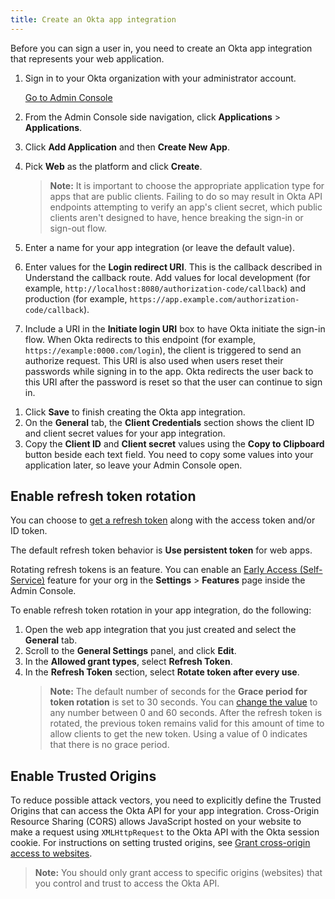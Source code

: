 ```yaml
---
title: Create an Okta app integration
---
```

Before you can sign a user in, you need to create an Okta app integration that represents your web application.

1. Sign in to your Okta organization with your administrator account.

    <a href="https://developer.okta.com/login" target="_blank" class="Button--blue">Go to Admin Console</a>

1. From the Admin Console side navigation, click **Applications** > **Applications**.
1. Click **Add Application** and then **Create New App**.
1. Pick **Web** as the platform and click **Create**.
    > **Note:** It is important to choose the appropriate application type for apps that are public clients. Failing to do so may result in Okta API endpoints attempting to verify an app's client secret, which public clients aren't designed to have, hence breaking the sign-in or sign-out flow.
1. Enter a name for your app integration (or leave the default value).
1. Enter values for the **Login redirect URI**. This is the callback described in <GuideLink link="../define-callback">Understand the callback route</GuideLink>. Add values for local development (for example, `http://localhost:8080/authorization-code/callback`) and production (for example, `https://app.example.com/authorization-code/callback`).
1. Include a URI in the **Initiate login URI** box to have Okta initiate the sign-in flow. When Okta redirects to this endpoint (for example, `https://example:0000.com/login`), the client is triggered to send an authorize request. This URI is also used when users reset their passwords while signing in to the app. Okta redirects the user back to this URI after the password is reset so that the user can continue to sign in.
<!-- removed step 3 until the base uri is returned to the app wizard ui in feb 2021 -->
<!-- 3. Add the **Base URI** of your application during local development, such as `http://localhost:3000`. Also, add any base URIs where your application runs in production, such as `https://app.example.com`.
-->
1. Click **Save** to finish creating the Okta app integration.
1. On the **General** tab, the **Client Credentials** section shows the client ID and client secret values for your app integration.
1. Copy the **Client ID** and **Client secret** values using the **Copy to Clipboard** button beside each text field.
You need to copy some values into your application later, so leave your Admin Console open.

## Enable refresh token rotation

You can choose to [get a refresh token](/docs/guides/refresh-tokens/get-refresh-token/) along with the access token and/or ID token.

The default refresh token behavior is **Use persistent token** for web apps.

Rotating refresh tokens is an <ApiLifecycle access="ea"/> feature.
You can enable an [Early Access (Self-Service)](/docs/reference/releases-at-okta/#early-access-ea) feature for your org in the **Settings** > **Features** page inside the Admin Console.

To enable refresh token rotation in your app integration, do the following:

1. Open the web app integration that you just created and select the **General** tab.
1. Scroll to the **General Settings** panel, and click **Edit**.
1. In the **Allowed grant types**, select **Refresh Token**.
1. In the **Refresh Token** section, select **Rotate token after every use**.
    > **Note:** The default number of seconds for the **Grace period for token rotation** is set to 30 seconds. You can [change the value](/docs/guides/refresh-tokens/refresh-token-rotation/#enable-refresh-token-rotation) to any number between 0 and 60 seconds. After the refresh token is rotated, the previous token remains valid for this amount of time to allow clients to get the new token. Using a value of 0 indicates that there is no grace period.

## Enable Trusted Origins

To reduce possible attack vectors, you need to explicitly define the Trusted Origins that can access the Okta API for your app integration. Cross-Origin Resource Sharing (CORS) allows JavaScript hosted on your website to make a request using `XMLHttpRequest` to the Okta API with the Okta session cookie. For instructions on setting trusted origins, see [Grant cross-origin access to websites](/docs/guides/enable-cors/granting-cors/).

>**Note:** You should only grant access to specific origins (websites) that you control and trust to access the Okta API.

<NextSectionLink/>
